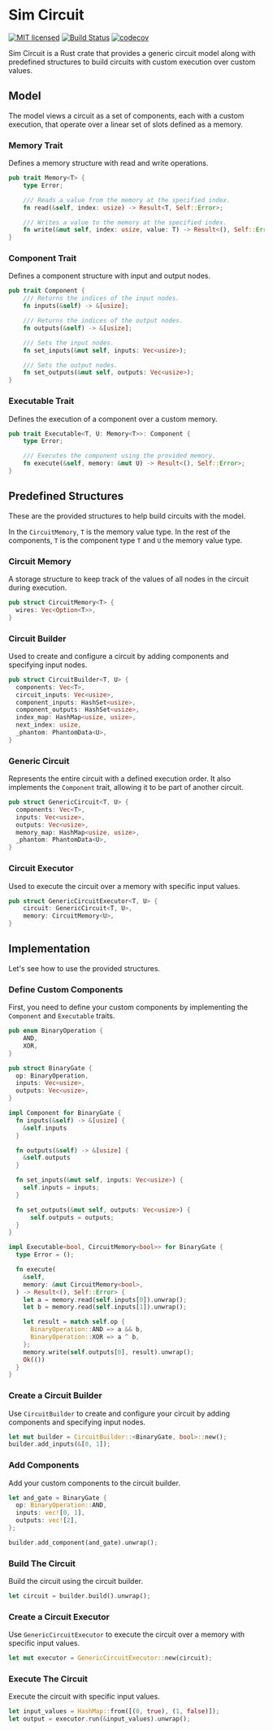 # Sim Circuit

[![MIT licensed][mit-badge]][mit-url]
[![Build Status][actions-badge]][actions-url]
[![codecov][codecov-badge]][codecov-url]

[mit-badge]: https://img.shields.io/badge/license-MIT-blue.svg
[mit-url]: https://github.com/brech1/sim-circuit/blob/master/LICENSE
[actions-badge]: https://github.com/brech1/sim-circuit/actions/workflows/build.yml/badge.svg
[actions-url]: https://github.com/brech1/sim-circuit/actions?query=branch%3Amaster
[codecov-badge]: https://codecov.io/github/brech1/sim-circuit/graph/badge.svg
[codecov-url]: https://app.codecov.io/github/brech1/sim-circuit/

Sim Circuit is a Rust crate that provides a generic circuit model along with predefined structures to build circuits with custom execution over custom values.

## Model

The model views a circuit as a set of components, each with a custom execution, that operate over a linear set of slots defined as a memory.

### Memory Trait

Defines a memory structure with read and write operations.

```rust
pub trait Memory<T> {
    type Error;

    /// Reads a value from the memory at the specified index.
    fn read(&self, index: usize) -> Result<T, Self::Error>;

    /// Writes a value to the memory at the specified index.
    fn write(&mut self, index: usize, value: T) -> Result<(), Self::Error>;
}
```

### Component Trait

Defines a component structure with input and output nodes.

```rust
pub trait Component {
    /// Returns the indices of the input nodes.
    fn inputs(&self) -> &[usize];

    /// Returns the indices of the output nodes.
    fn outputs(&self) -> &[usize];

    /// Sets the input nodes.
    fn set_inputs(&mut self, inputs: Vec<usize>);

    /// Sets the output nodes.
    fn set_outputs(&mut self, outputs: Vec<usize>);
}
```

### Executable Trait

Defines the execution of a component over a custom memory.

```rust
pub trait Executable<T, U: Memory<T>>: Component {
    type Error;

    /// Executes the component using the provided memory.
    fn execute(&self, memory: &mut U) -> Result<(), Self::Error>;
}
```

## Predefined Structures

These are the provided structures to help build circuits with the model.

In the `CircuitMemory`, `T` is the memory value type. In the rest of the components, `T` is the component type `T` and `U` the memory value type.

### Circuit Memory

A storage structure to keep track of the values of all nodes in the circuit during execution.

```rust
pub struct CircuitMemory<T> {
  wires: Vec<Option<T>>,
}
```

### Circuit Builder

Used to create and configure a circuit by adding components and specifying input nodes.

```rust
pub struct CircuitBuilder<T, U> {
  components: Vec<T>,
  circuit_inputs: Vec<usize>,
  component_inputs: HashSet<usize>,
  component_outputs: HashSet<usize>,
  index_map: HashMap<usize, usize>,
  next_index: usize,
  _phantom: PhantomData<U>,
}
```

### Generic Circuit

Represents the entire circuit with a defined execution order. It also implements the `Component` trait, allowing it to be part of another circuit.

```rust
pub struct GenericCircuit<T, U> {
  components: Vec<T>,
  inputs: Vec<usize>,
  outputs: Vec<usize>,
  memory_map: HashMap<usize, usize>,
  _phantom: PhantomData<U>,
}
```

### Circuit Executor

Used to execute the circuit over a memory with specific input values.

```rust
pub struct GenericCircuitExecutor<T, U> {
    circuit: GenericCircuit<T, U>,
    memory: CircuitMemory<U>,
}
```

## Implementation

Let's see how to use the provided structures.

### Define Custom Components

First, you need to define your custom components by implementing the `Component` and `Executable` traits.

```rust
pub enum BinaryOperation {
    AND,
    XOR,
}

pub struct BinaryGate {
  op: BinaryOperation,
  inputs: Vec<usize>,
  outputs: Vec<usize>,
}

impl Component for BinaryGate {
  fn inputs(&self) -> &[usize] {
    &self.inputs
  }

  fn outputs(&self) -> &[usize] {
    &self.outputs
  }

  fn set_inputs(&mut self, inputs: Vec<usize>) {
    self.inputs = inputs;
  }

  fn set_outputs(&mut self, outputs: Vec<usize>) {
      self.outputs = outputs;
  }
}

impl Executable<bool, CircuitMemory<bool>> for BinaryGate {
  type Error = ();

  fn execute(
    &self,
    memory: &mut CircuitMemory<bool>,
  ) -> Result<(), Self::Error> {
    let a = memory.read(self.inputs[0]).unwrap();
    let b = memory.read(self.inputs[1]).unwrap();

    let result = match self.op {
      BinaryOperation::AND => a && b,
      BinaryOperation::XOR => a ^ b,
    };
    memory.write(self.outputs[0], result).unwrap();
    Ok(())
  }
}
```

### Create a Circuit Builder

Use `CircuitBuilder` to create and configure your circuit by adding components and specifying input nodes.

```rust
let mut builder = CircuitBuilder::<BinaryGate, bool>::new();
builder.add_inputs(&[0, 1]);
```

### Add Components

Add your custom components to the circuit builder.

```rust
let and_gate = BinaryGate {
  op: BinaryOperation::AND,
  inputs: vec![0, 1],
  outputs: vec![2],
};

builder.add_component(and_gate).unwrap();
```

### Build The Circuit

Build the circuit using the circuit builder.

```rust
let circuit = builder.build().unwrap();
```

### Create a Circuit Executor

Use `GenericCircuitExecutor` to execute the circuit over a memory with specific input values.

```rust
let mut executor = GenericCircuitExecutor::new(circuit);
```

### Execute The Circuit

Execute the circuit with specific input values.

```rust
let input_values = HashMap::from([(0, true), (1, false)]);
let output = executor.run(&input_values).unwrap();
```
